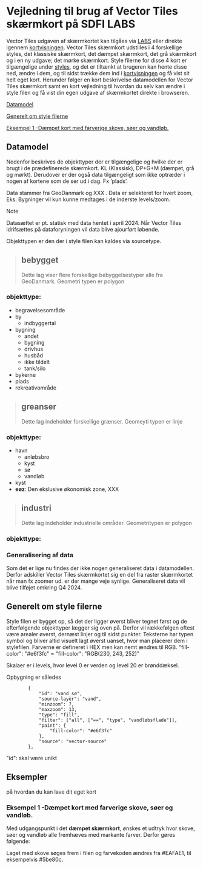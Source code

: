 # Vejledning til brug af Vector Tiles skærmkort på SDFI LABS 
Vector Tiles udgaven af skærmkortet kan tilgåes via [LABS](https://dataforsyningen.dk/labs/4933) eller direkte igennem [kortvisningen](https://labs.dataforsyningen.dk/skaermkort_vector_tiles). 
Vector Tiles skærmkort udstilles i 4 forskellige styles, det klassiske skærmkort, det dæmpet skærmkort, det grå skærmkort og i en ny udgave; det mørke skærmkort. Style filerne for disse 4 kort er tilgængelige under [styles](https://github.com/SDFIdk/vector_tiles_frontend/tree/main/public/styles), og det er tiltænkt at brugeren kan hente disse ned, ændre i dem, og til sidst trække dem ind i [kortvisningen](https://labs.dataforsyningen.dk/skaermkort_vector_tiles) og få vist sit helt eget kort.
Herunder følger en kort beskrivelse datamodellen for Vector Tiles skærmkort samt en kort vejledning til hvordan du selv kan ændre i style filen og få vist din egen udgave af skærmkortet direkte i browseren. 


[Datamodel](#datamodel)

[Generelt om style filerne](#stylefiles)

[Eksempel 1 -Dæmpet kort med farverige skove, søer og vandløb.](#eksempel1)


## Datamodel <a name="datamodel"></a>
Nedenfor beskrives de objekttyper der er tilgængelige og hvilke der er brugt i de prædefinerede skærmkort. KL (Klassisk), DP+G+M (dæmpet, grå og mørkt). Derudover er der også data tilgængeligt som ikke optræder i nogen af kortene som de ser ud i dag. Fx ’plads’.

Data stammer fra GeoDanmark og XXX . Data er selekteret for hvert zoom, Eks. Bygninger vil kun kunne medtages i de inderste levels/zoom. 

> [!NOTE]
> Datasættet er pt. statisk med data hentet i april 2024. Når Vector Tiles idrifsættes på dataforyningen vil data blive ajourført løbende.


Objekttypen er den der i style filen kan kaldes via sourcetype. 

> ## bebygget
>
> Dette lag viser flere forskellige bebyggelsestyper alle fra GeoDanmark. Geometri typen er polygon

### objekttype:
- begravelsesområde
- by
  - indbyggertal
- bygning 
  - andet 
  - bygning 
  - drivhus 
  - husbåd 
  - ikke tildelt 
  - tank/silo
- bykerne
- plads
- rekreativområde

> ## greanser
>
> Dette lag indeholder forskellige grænser. Geomeyti typen er linje

### objekttype:
- havn
  - anløbsbro
  - kyst
  - sø
  - vandløb
- kyst
- **eøz**: Den ekslusive økonomisk zone, XXX

> ## industri
>
> Dette lag indeholder industrielle områder. Geometritypen er polygon

### objekttype: 

### Generalisering af data 
Som det er lige nu findes der ikke nogen generaliseret data i datamodellen. Derfor adskiller Vector Tiles skærmkortet sig en del fra raster skærmkortet når man fx zoomer ud. er der mange veje synlige. 
Generaliseret data vil blive tilføjet omkring Q4 2024. 

## Generelt om style filerne <a name="stylefiles"></a>
Style filen er bygget op, så det der ligger øverst bliver tegnet først og de efterfølgende objekttyper lægger sig oven på. Derfor vil rækkefølgen oftest være arealer øverst, dernæst linjer og til sidst punkter.
Teksterne har typen symbol og bliver altid visuelt lagt øverst uanset, hvor man placerer dem i stylefilen.
Farverne er defineret i HEX men kan nemt ændres til RGB.      "fill-color": "#e6f3fc"   =   "fill-color": "RGB(230, 243, 252)"

Skalaer er i levels, hvor level 0 er verden og level 20 er brønddæksel. 

Opbygning er således 

```
        {
            "id": "vand_sø",
            "source-layer": "vand",
            "minzoom": 7,
            "maxzoom": 13,
            "type": "fill",
            "filter": ["all", ["==", "type", "vandløbsflade"]],
            "paint": {
                "fill-color": "#e6f3fc"
            },
            "source": "vector-source"
        },
```

 "id":  skal være unikt 

## Eksempler
på hvordan du kan lave dit eget kort

### Eksempel 1 -Dæmpet kort med farverige skove, søer og vandløb. <a name="eksempel1"></a>

Med udgangspunkt i det **dæmpet skærmkort**, ønskes et udtryk hvor skove, søer og vandløb alle fremhæves med markante farver. Derfor gøres følgende: 

Laget med skove søges frem i filen og farvekoden ændres fra #EAFAE1, til eksempelvis #5be80c. 


